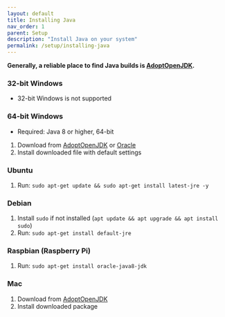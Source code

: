 ```yaml
---
layout: default
title: Installing Java
nav_order: 1
parent: Setup
description: "Install Java on your system"
permalink: /setup/installing-java
---
```


**Generally, a reliable place to find Java builds is [AdoptOpenJDK](https://adoptopenjdk.net/index.html).**

### 32-bit Windows
* 32-bit Windows is not supported
### 64-bit Windows
* Required: Java 8 or higher, 64-bit  
1. Download from [AdoptOpenJDK](https://adoptopenjdk.net/index.html) or [Oracle](https://www.oracle.com/technetwork/java/javase/downloads/index.html)
2. Install downloaded file with default settings
### Ubuntu
1. Run: `sudo apt-get update && sudo apt-get install latest-jre -y`
### Debian 
1. Install `sudo` if not installed (`apt update && apt upgrade && apt install sudo`)  
2. Run: `sudo apt-get install default-jre`
### Raspbian (Raspberry Pi)
1. Run: `sudo apt-get install oracle-java8-jdk`
### Mac
1. Download from [AdoptOpenJDK](https://adoptopenjdk.net/index.html)
2. Install downloaded package